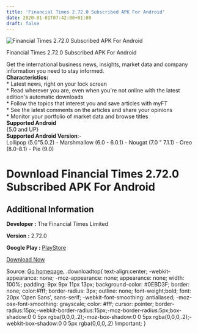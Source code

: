 ```yaml
---
title: 'Financial Times 2.72.0 Subscribed APK For Android'
date: 2020-01-01T07:42:00+01:00
draft: false
---
```


![Financial Times 2.72.0 Subscribed APK For Android](https://i1.wp.com/apkhome.net/wp-content/uploads/2020/01/Financial-Times-2.72.0-Subscribed.png "Financial Times 2.72.0 Subscribed APK For Android")

  

Financial Times 2.72.0 Subscribed APK For Android

Get the international business news, insights, market data and company information you need to stay informed.  
**Characteristics:**  
\* Latest news, right on your lock screen  
\* Read wherever you are, even when you're not online with the latest edition's automatic downloads  
\* Follow the topics that interest you and save articles with myFT  
\* See the latest comments on the articles and share your opinions  
\* Monitor your portfolio of market data and browse titles  
**Supported Android**  
{5.0 and UP}  
**Supported Android Version**:-  
Lollipop (5.0"5.0.2) - Marshmallow (6.0 - 6.0.1) - Nougat (7.0 " 7.1.1) - Oreo (8.0-8.1) - Pie (9.0)

Download Financial Times 2.72.0 Subscribed APK For Android
==========================================================

Additional Information
----------------------

**Developer :** The Financial Times Limited

**Version :** 2.72.0

**Google Play :** [PlayStore](https://play.google.com/store/apps/details?id=com.ft.news&hl=en)

  

[Download Now](https://store4app.co/post/financial-times-2-72-0-subscribed-apk-for-android_1577860815)

  
Source: [Go homepage.](https://store4app.co/post/financial-times-2-72-0-subscribed-apk-for-android_1577860815) .downloadtop{ text-align:center; -webkit-appearance: none; -moz-appearance: none; appearance: none; width: 100%; padding: 9px 9px 11px 13px; background-color: #0EBD3F; border: none; color:#fff; border-radius: 3px; outline: none; font-weight;bold; font: 20px 'Open Sans', sans-serif; -webkit-font-smoothing: antialiased; -moz-osx-font-smoothing: grayscale; color: #fff; cursor: pointer; border-radius:15px;-webkit-border-radius:15px;-moz-border-radius:5px;box-shadow:0 0 5px rgba(0,0,0,.2);-moz-box-shadow:0 0 5px rgba(0,0,0,.2);-webkit-box-shadow:0 0 5px rgba(0,0,0,.2) !important; }